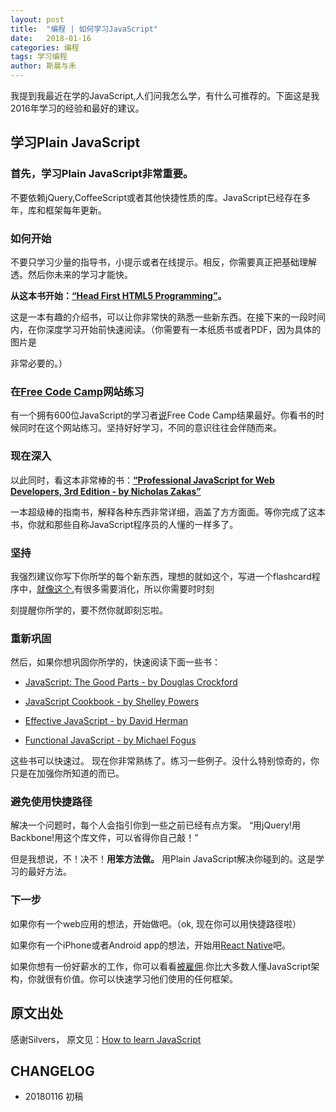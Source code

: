 ```yaml
---
layout: post
title:  "编程 | 如何学习JavaScript"
date:   2018-01-16
categories: 编程
tags: 学习编程
author: 斯晨与禾
---
```


我提到我最近在学的JavaScript,人们问我怎么学，有什么可推荐的。下面这是我2016年学习的经验和最好的建议。

## 学习Plain JavaScript

### 首先，学习Plain JavaScript非常重要。

不要依赖jQuery,CoffeeScript或者其他快捷性质的库。JavaScript已经存在多年，库和框架每年更新。

### 如何开始

不要只学习少量的指导书，小提示或者在线提示。相反，你需要真正把基础理解透。然后你未来的学习才能快。

**从这本书开始：[“Head First HTML5 Programming”](http://shop.oreilly.com/product/0636920010906.do)。**

这是一本有趣的介绍书，可以让你非常快的熟悉一些新东西。在接下来的一段时间内，在你深度学习开始前快速阅读。（你需要有一本纸质书或者PDF，因为具体的图片是

非常必要的。）

### 在[Free Code Camp](https://www.freecodecamp.org/)网站练习

有一个拥有600位JavaScript的学习者[说](https://news.ycombinator.com/item?id=11048409)Free Code Camp结果最好。你看书的时候同时在这个网站练习。坚持好好学习，不同的意识往往会伴随而来。

### 现在深入

以此同时，看这本非常棒的书：**[“Professional JavaScript for Web Developers, 3rd Edition - by Nicholas Zakas”](http://www.wrox.com/WileyCDA/WroxTitle/Professional-JavaScript-for-Web-Developers-3rd-Edition.productCd-1118222199.html)**

一本超级棒的指南书，解释各种东西非常详细，涵盖了方方面面。等你完成了这本书，你就和那些自称JavaScript程序员的人懂的一样多了。

### 坚持

我强烈建议你写下你所学的每个新东西，理想的就如这个，写进一个flashcard程序中，[就像这个.](https://sivers.org/srs)有很多需要消化，所以你需要时时刻

刻提醒你所学的，要不然你就即刻忘啦。

### 重新巩固

然后，如果你想巩固你所学的，快速阅读下面一些书：


   - [JavaScript: The Good Parts - by Douglas Crockford](http://shop.oreilly.com/product/9780596517748.do)
    
   - [JavaScript Cookbook - by Shelley Powers](http://shop.oreilly.com/product/9780596806149.do)
    
   - [Effective JavaScript - by David Herman](http://effectivejs.com/)
    
   - [Functional JavaScript - by Michael Fogus](http://shop.oreilly.com/product/0636920028857.do)

这些书可以快速过。 现在你非常熟练了。练习一些例子。没什么特别惊奇的，你只是在加强你所知道的而已。

### 避免使用快捷路径

解决一个问题时，每个人会指引你到一些之前已经有点方案。 “用jQuery!用Backbone!用这个库文件，可以省得你自己敲！”

但是我想说，不！决不！**用笨方法做。** 用Plain JavaScript解决你碰到的。这是学习的最好方法。

### 下一步

如果你有一个web应用的想法，开始做吧。（ok, 现在你可以用快捷路径啦）

如果你有一个iPhone或者Android app的想法，开始用[React Native](https://facebook.github.io/react-native/)吧。

如果你想有一份好薪水的工作，你可以看看[被雇佣](https://sivers.org/gethired).你比大多数人懂JavaScript架构，你就很有价值。你可以快速学习他们使用的任何框架。



## 原文出处

感谢Silvers， 原文见：[How to learn JavaScript](https://sivers.org/learn-js)


## CHANGELOG

- 20180116  初稿

